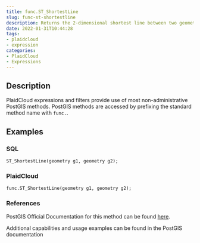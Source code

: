 ```yaml
---
title: func.ST_ShortestLine
slug: func-st-shortestline
description: Returns the 2-dimensional shortest line between two geometries
date: 2022-01-31T10:44:28
tags:
- plaidcloud
- expression
categories:
- PlaidCloud
- Expressions
---
```



## Description


PlaidCloud expressions and filters provide use of most non-administrative PostGIS methods. PostGIS methods are accessed by prefixing the standard method name with `func.`.



## Examples


### SQL



```
ST_ShortestLine(geometry g1, geometry g2);
```


### PlaidCloud



```
func.ST_ShortestLine(geometry g1, geometry g2);
```


### References


PostGIS Official Documentation for this method can be found [here](https://postgis.net/docs/manual-3.1/ST_ShortestLine.html).



Additional capabilities and usage examples can be found in the PostGIS documentation

